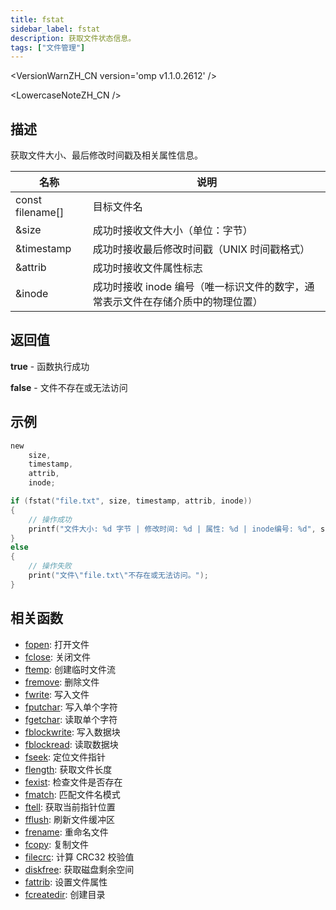 ```yaml
---
title: fstat
sidebar_label: fstat
description: 获取文件状态信息。
tags: ["文件管理"]
---
```


<VersionWarnZH_CN version='omp v1.1.0.2612' />

<LowercaseNoteZH_CN />

## 描述

获取文件大小、最后修改时间戳及相关属性信息。

| 名称             | 说明                                                                            |
| ---------------- | ------------------------------------------------------------------------------- |
| const filename[] | 目标文件名                                                                      |
| &size            | 成功时接收文件大小（单位：字节）                                                |
| &timestamp       | 成功时接收最后修改时间戳（UNIX 时间戳格式）                                     |
| &attrib          | 成功时接收文件属性标志                                                          |
| &inode           | 成功时接收 inode 编号（唯一标识文件的数字，通常表示文件在存储介质中的物理位置） |

## 返回值

**true**​ - 函数执行成功

**false**​ - 文件不存在或无法访问

## 示例

```c
new
    size,
    timestamp,
    attrib,
    inode;

if (fstat("file.txt", size, timestamp, attrib, inode))
{
    // 操作成功
    printf("文件大小: %d 字节 | 修改时间: %d | 属性: %d | inode编号: %d", size, timestamp, attrib, inode);
}
else
{
    // 操作失败
    print("文件\"file.txt\"不存在或无法访问。");
}
```

## 相关函数

- [fopen](fopen): 打开文件
- [fclose](fclose): 关闭文件
- [ftemp](ftemp): 创建临时文件流
- [fremove](fremove): 删除文件
- [fwrite](fwrite): 写入文件
- [fputchar](fputchar): 写入单个字符
- [fgetchar](fgetchar): 读取单个字符
- [fblockwrite](fblockwrite): 写入数据块
- [fblockread](fblockread): 读取数据块
- [fseek](fseek): 定位文件指针
- [flength](flength): 获取文件长度
- [fexist](fexist): 检查文件是否存在
- [fmatch](fmatch): 匹配文件名模式
- [ftell](ftell): 获取当前指针位置
- [fflush](fflush): 刷新文件缓冲区
- [frename](frename): 重命名文件
- [fcopy](fcopy): 复制文件
- [filecrc](filecrc): 计算 CRC32 校验值
- [diskfree](diskfree): 获取磁盘剩余空间
- [fattrib](fattrib): 设置文件属性
- [fcreatedir](fcreatedir): 创建目录
